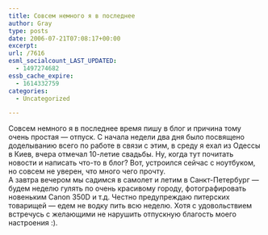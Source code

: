 ```yaml
---
title: Совсем немного я в последнее
author: Gray
type: posts
date: 2006-07-21T07:08:17+00:00
excerpt:
url: /7616
esml_socialcount_LAST_UPDATED:
  - 1497274682
essb_cache_expire:
  - 1614332759
categories:
  - Uncategorized

---
```








Совсем немного я в последнее время пишу в блог и причина тому очень простая &#8212; отпуск. С начала недели два дня было посвящено доделыванию всего по работе в связи с этим, в среду я ехал из Одессы в Киев, вчера отмечал 10-летие свадьбы. Ну, когда тут почитать новости и написать что-то в блог? Вот, устроился сейчас с ноутбуком, но совсем не уверен, что много чего прочту.  
А завтра вечером мы садимся в самолет и летим в Санкт-Петербург &#8212; будем неделю гулять по очень красивому городу, фотографировать новеньким Canon 350D и т.д. Честно предупреждаю питерских товарищей &#8212; едем не водку пить всю неделю. Хотя с удовольствием встречусь с желающими не нарушить отпускную благость моего настроения :).